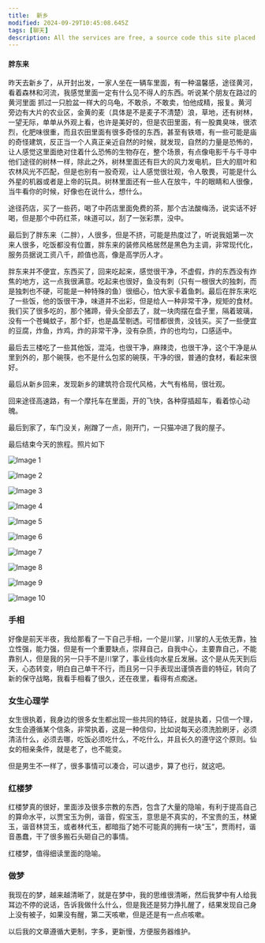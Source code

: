 ```yaml
---
title:  新乡
modified: 2024-09-29T10:45:08.645Z
tags: [聊天]
description: All the services are free, a source code this site placed on github repository and intergration with netlify service, another service that you can use is github page for hosting your own static site.
---
```


####  胖东来

昨天去新乡了，从开封出发，一家人坐在一辆车里面，有一种温馨感，途径黄河，看着森林和河流，我感觉里面一定有什么见不得人的东西。听说某个朋友在路过的黄河里面 抓过一只脸盆一样大的乌龟，不敢杀，不敢卖，怕他成精，报复。黄河旁边有大片的农业区，金黄的麦（具体是不是麦子不清楚）浪，草地，还有树林，一望无际，单单从外观上看，也许是美好的，但是农田里面，有一股粪臭味，很浓烈，化肥味很重，而且农田里面有很多奇怪的东西，甚至有铁塔，有一些可能是庙的奇怪建筑，反正当一个人真正亲近自然的时候，就发现，自然的力量是恐怖的，让人感觉这里面绝对住着什么恐怖的生物存在，整个场景，有点像电影千与千寻中他们途径的树林一样，除此之外，树林里面还有巨大的风力发电机，巨大的扇叶和农林风光不匹配，但是也别有一股奇观，让人感觉很壮观，令人敬畏，可能是什么外星的机器或者是上帝的玩具。树林里面还有一些人在放牛，牛的眼睛和人很像，当牛看你的时候，好像也在说什么，想什么。

途径药店，买了一些药，喝了中药店里面免费的茶，那个古法酸梅汤，说实话不好喝，但是那个中药红茶，味道可以，刮了一张彩票，没中。

最后到了胖东来（二胖），人很多，但是不挤，可能是热度过了，听说我姐第一次来人很多，吃饭都没有位置，胖东来的装修风格居然是黑色为主调，非常现代化，服务员据说工资八千，颜值也高，像是高学历人才。

胖东来并不便宜，东西买了，回来吃起来，感觉很干净，不虚假，炸的东西没有炸焦的地方，这一点我很满意。吃起来也很好，鱼没有刺（只有一根很大的独刺，而是独刺也不硬，可能是一种特殊的鱼）很细心，怕大家卡着鱼刺。最后在胖东来吃了一些饭，他的饭很干净，味道并不出彩，但是给人一种非常干净，规矩的食材。我们买了很多吃的，那个猪蹄，骨头全部去了，就一块肉摆在盘子里，隔着玻璃，没有一个苍蝇蚊子，那个虾，也是晶莹剔透。可惜都很贵，没钱买。买了一些便宜的豆腐，炸鱼，炸鸡，炸的非常干净，没有杂质，炸的也均匀，口感适中。

最后去三楼吃了一些其他饭，混沌，也很干净，麻辣烫，也很干净，这个干净是从里到外的，那个碗筷，也不是什么包浆的碗筷，干净的很，普通的食材，看起来很好。

最后从新乡回来，发现新乡的建筑符合现代风格，大气有格局，很壮观。

回来途径高速路，有一个摩托车在里面，开的飞快，各种穿插超车，看着惊心动魄。

最后到家了，车门没关，剐蹭了一点，刚开门，一只猫冲进了我的屋子。

最后结束今天的旅程。照片如下

![Image 1](1.jpg)

![Image 2](2.jpg)

![Image 3](3.jpg)

![Image 4](4.jpg)

![Image 5](5.jpg)

![Image 6](6.jpg)

![Image 7](7.jpg)

![Image 8](8.jpg)

![Image 9](9.jpg)

![Image 10](10.jpg)

### 手相

 好像是前天半夜，我给那看了一下自己手相，一个是川掌，川掌的人无依无靠，独立性强，能力强，但是有一个重要缺点，崇拜自己，自我中心，主要靠自己，不能靠别人，但是我的另一只手不是川掌了，事业线向水星丘发展。这个是从先天到后天，心态转变，明白自己单干不行，而且另一只手表现出谨慎吝啬的特征，转向了新的保守战略，我看手相看了很久，还在夜里，看得有点痴迷。

### 女生心理学

女生很执着，我身边的很多女生都出现一些共同的特征，就是执着，只信一个理，女生会遵循某个信条，非常执着，这是一种信仰，比如说每天必须洗脸刷牙，必须清洁什么，必须去哪，吃饭必须吃什么，不吃什么，并且长久的遵守这个原则。仙女的相亲条件，就是老了，也不能变。

但是男生不一样了，很多事情可以凑合，可以退步，算了也行，就这吧。

### 红楼梦

红楼梦真的很好，里面涉及很多宗教的东西，包含了大量的隐喻，有利于提高自己的算命水平，以贾宝玉为例，谐音，假宝玉，意思是不真实的，不宝贵的玉，林黛玉，谐音林贷玉，或者林代玉，都暗指了她不可能真的拥有一块“玉”，贾雨村，谐音愚蠢，干了很多搬石头砸自己的事情。

红楼梦，值得细读里面的隐喻。

### 做梦

我现在的梦，越来越清晰了，就是在梦中，我的思维很清晰，然后我梦中有人给我耳边不停的说话，告诉我做什么什么，但是我还是努力挣扎醒了，结果发现自己身上没有被子，如果没有醒，第二天咳嗽，但是还是有一点点咳嗽。

以后我的文章遵循大更制，字多，更新慢，方便服务器维护。



